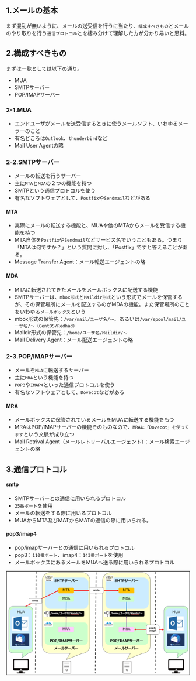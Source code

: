 ## 1.メールの基本  
まず混乱が無いように、メールの送受信を行うに当たり、`構成すべきもの`とメールのやり取りを行う`通信プロトコル`とを棲み分けて理解した方が分かり易いと思料。  
  
## 2.構成すべきもの
まずは一覧としては以下の通り。
- MUA
- SMTPサーバー
- POP/IMAPサーバー  

### 2-1.MUA
- エンドユーザがメールを送受信するときに使うメールソフト、いわゆるメーラーのこと
- 有名どころは`Outlook`、`thunderbird`など
- Mail User Agentの略
  
### 2-2.SMTPサーバー
- メールの転送を行うサーバー
- 主に`MTA`と`MDA`の２つの機能を持つ
- SMTPという通信プロトコルを使う
- 有名なソフトウェアとして、`Postfix`や`Sendmail`などがある  
  
#### MTA
- 実際にメールの転送する機能と、MUAや他のMTAからメールを受信する機能を持つ  
- MTA自体を`Postfix`や`Sendmail`などサービス名でいうこともある。つまり「MTAは何ですか？」という質問に対し、「Postfix」ですと答えることがある。
- Message Transfer Agent：メール転送エージェントの略  
  
#### MDA
- MTAに転送されてきたメールをメールボックスに配送する機能
- SMTPサーバーは、`mbox形式`と`Maildir形式`という形式でメールを保管するが、その保管場所にメールを配送するのがMDAの機能。また保管場所のことをいわゆる`メールボックス`という
- mbox形式の保管先：`/var/mail/ユーザ名/～`、あるいは`/var/spool/mail/ユーザ名/～（CentOS/Redhad）`
- Maildir形式の保管先：`/home/ユーザ名/Maildir/～`
- Mail Delivery Agent：メール配送エージェントの略
  
### 2-3.POP/IMAPサーバー
- メールを`MUA`に転送するサーバー
- 主に`MRA`という機能を持つ
- `POP3`や`IMAP4`といった通信プロトコルを使う
- 有名なソフトウェアとして、`Dovecot`などがある  
  
#### MRA
- メールボックスに保管されているメールをMUAに転送する機能をもつ
- MRAはPOP/IMAPサーバーの機能そのものなので、`MRAに「Dovecot」を使ってます`という文脈が成り立つ
- Mail Retrival Agent（メールレトリーバルエージェント）：メール検索エージェントの略
  
## 3.通信プロトコル
#### smtp
- SMTPサーバーとの通信に用いられるプロトコル
- `25番ポート`を使用
- メールの転送をする際に用いるプロトコル
- MUAからMTA及びMATからMATの通信の際に用いられる。  
  
#### pop3/imap4
- pop/imapサーバーとの通信に用いられるプロトコル
- pop3：`110番ポート`、imap4：`143番ポート`を使用
- メールボックスにあるメールをMUAへ送る際に用いられるプロトコル  
  

![メール転送図](../../images/20240612_14-629.png)
